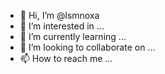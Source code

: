 - 👋 Hi, I’m @lsmnoxa
- 👀 I’m interested in ...
- 🌱 I’m currently learning ...
- 💞️ I’m looking to collaborate on ...
- 📫 How to reach me ...

<!---
lsmnoxa/lsmnoxa is a ✨ special ✨ repository because its `README.md` (this file) appears on your GitHub profile.
You can click the Preview link to take a look at your changes.
--->
